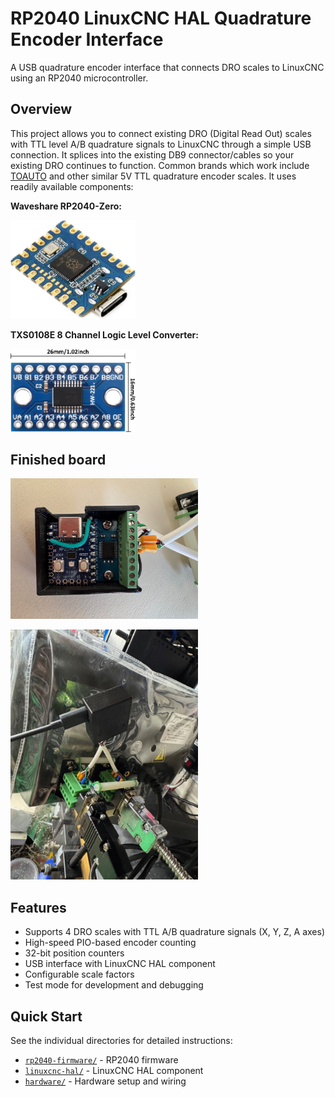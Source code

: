 # RP2040 LinuxCNC HAL Quadrature Encoder Interface

A USB quadrature encoder interface that connects DRO scales to LinuxCNC using an RP2040 microcontroller.

## Overview

This project allows you to connect existing DRO (Digital Read Out) scales with TTL level A/B quadrature signals to LinuxCNC through a simple USB connection. It splices into the existing DB9 connector/cables so your existing DRO continues to function. Common brands which work include [TOAUTO](https://www.toautotool.com/products/2-3-axis-dro-kit-standard-scales) and other similar 5V TTL quadrature encoder scales. It uses readily available components:

**Waveshare RP2040-Zero:**

[<img src="./hardware/rp2040-zero.jpg" width="200px"/>](./hardware/rp2040-zero.jpg)

**TXS0108E 8 Channel Logic Level Converter:**

[<img src="./hardware/TXS0108E.jpg" width="200px"/>](./hardware/TXS0108E.jpg)

## Finished board

[<img src="./hardware/IMG_8394.jpg" width="300px"/>](./hardware/IMG_8394.jpg)

[<img src="./hardware/IMG_8388.jpg" width="300px"/>](./hardware/IMG_8388.jpg)


## Features

- Supports 4 DRO scales with TTL A/B quadrature signals (X, Y, Z, A axes)
- High-speed PIO-based encoder counting
- 32-bit position counters
- USB interface with LinuxCNC HAL component
- Configurable scale factors
- Test mode for development and debugging

## Quick Start

See the individual directories for detailed instructions:
- [`rp2040-firmware/`](rp2040-firmware/) - RP2040 firmware
- [`linuxcnc-hal/`](linuxcnc-hal/) - LinuxCNC HAL component
- [`hardware/`](hardware/) - Hardware setup and wiring 
